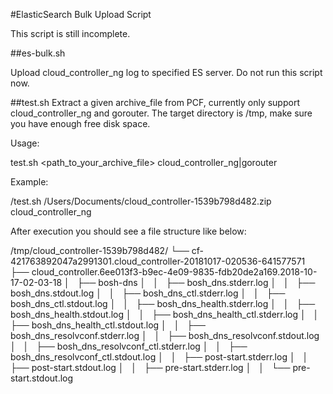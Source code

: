 #ElasticSearch Bulk Upload Script

This script is still incomplete.

##es-bulk.sh

Upload cloud_controller_ng log to specified ES server.
Do not run this script now.

##test.sh
Extract a given archive_file from PCF, currently only support cloud_controller_ng and gorouter.
The target directory is /tmp, make sure you have enough free disk space.

Usage:

test.sh <path_to_your_archive_file> cloud_controller_ng|gorouter

Example:

/test.sh /Users/Documents/cloud_controller-1539b798d482.zip cloud_controller_ng

After execution you should see a file structure like below:

/tmp/cloud_controller-1539b798d482/
└── cf-421763892047a2991301.cloud_controller-20181017-020536-641577571
    ├── cloud_controller.6ee013f3-b9ec-4e09-9835-fdb20de2a169.2018-10-17-02-03-18
    │   ├── bosh-dns
    │   │   ├── bosh_dns.stderr.log
    │   │   ├── bosh_dns.stdout.log
    │   │   ├── bosh_dns_ctl.stderr.log
    │   │   ├── bosh_dns_ctl.stdout.log
    │   │   ├── bosh_dns_health.stderr.log
    │   │   ├── bosh_dns_health.stdout.log
    │   │   ├── bosh_dns_health_ctl.stderr.log
    │   │   ├── bosh_dns_health_ctl.stdout.log
    │   │   ├── bosh_dns_resolvconf.stderr.log
    │   │   ├── bosh_dns_resolvconf.stdout.log
    │   │   ├── bosh_dns_resolvconf_ctl.stderr.log
    │   │   ├── bosh_dns_resolvconf_ctl.stdout.log
    │   │   ├── post-start.stderr.log
    │   │   ├── post-start.stdout.log
    │   │   ├── pre-start.stderr.log
    │   │   └── pre-start.stdout.log

